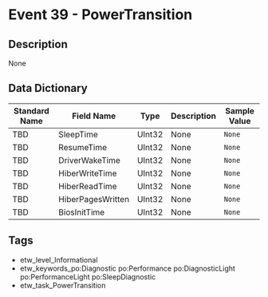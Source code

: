 # Event 39 - PowerTransition

## Description
None

## Data Dictionary
|Standard Name|Field Name|Type|Description|Sample Value|
|---|---|---|---|---|
|TBD|SleepTime|UInt32|None|`None`|
|TBD|ResumeTime|UInt32|None|`None`|
|TBD|DriverWakeTime|UInt32|None|`None`|
|TBD|HiberWriteTime|UInt32|None|`None`|
|TBD|HiberReadTime|UInt32|None|`None`|
|TBD|HiberPagesWritten|UInt32|None|`None`|
|TBD|BiosInitTime|UInt32|None|`None`|

## Tags
* etw_level_Informational
* etw_keywords_po:Diagnostic po:Performance po:DiagnosticLight po:PerformanceLight po:SleepDiagnostic
* etw_task_PowerTransition